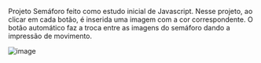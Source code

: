 Projeto Semáforo feito como estudo inicial de Javascript. 
Nesse projeto, ao clicar em cada botão, é inserida uma imagem com a cor correspondente.
O botão automático faz a troca entre as imagens do semáforo dando a impressão de movimento.

![image](https://user-images.githubusercontent.com/105018656/175154582-ff5b81f3-f7a4-4ea1-9a6c-588832cee59a.png)

